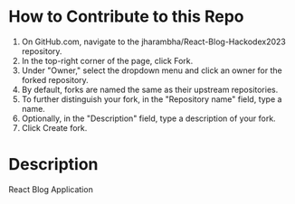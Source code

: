 # How to Contribute to this Repo

1. On GitHub.com, navigate to the jharambha/React-Blog-Hackodex2023 repository.
2. In the top-right corner of the page, click Fork.
3. Under "Owner," select the dropdown menu and click an owner for the forked repository.
4. By default, forks are named the same as their upstream repositories. 
5. To further distinguish your fork, in the "Repository name" field, type a name.
6. Optionally, in the "Description" field, type a description of your fork.
7. Click Create fork.

# Description

React Blog Application
